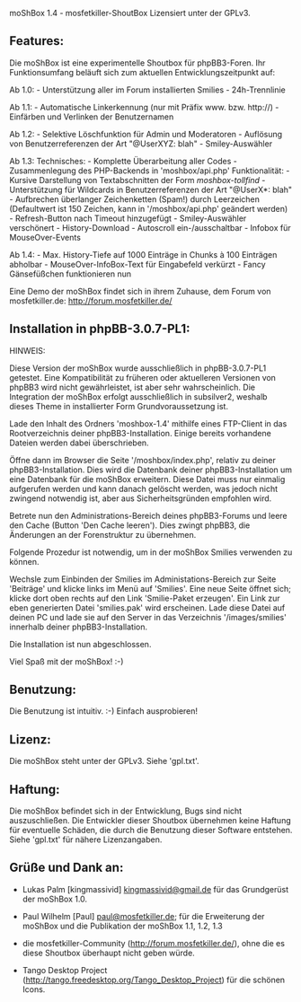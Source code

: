 moShBox 1.4 - mosfetkiller-ShoutBox
Lizensiert unter der GPLv3.


Features:
---------

Die moShBox ist eine experimentelle Shoutbox für phpBB3-Foren.
Ihr Funktionsumfang beläuft sich zum aktuellen Entwicklungszeitpunkt auf:

Ab 1.0:
	- Unterstützung aller im Forum installierten Smilies
	- 24h-Trennlinie

Ab 1.1:
	- Automatische Linkerkennung (nur mit Präfix www. bzw. http://)
	- Einfärben und Verlinken der Benutzernamen

Ab 1.2:
	- Selektive Löschfunktion für Admin und Moderatoren
	- Auflösung von Benutzerreferenzen der Art "@UserXYZ: blah"
	- Smiley-Auswähler

Ab 1.3:
  Technisches:
	- Komplette Überarbeitung aller Codes
	- Zusammenlegung des PHP-Backends in 'moshbox/api.php'
  Funktionalität:
	- Kursive Darstellung von Textabschnitten der Form  *moshbox-tollfind*
	- Unterstützung für Wildcards in Benutzerreferenzen der Art "@UserX*: blah"
	- Aufbrechen überlanger Zeichenketten (Spam!) durch Leerzeichen
	  (Defaultwert ist 150 Zeichen, kann in '/moshbox/api.php' geändert werden)
	- Refresh-Button nach Timeout hinzugefügt
	- Smiley-Auswähler verschönert
	- History-Download
	- Autoscroll ein-/ausschaltbar
	- Infobox für MouseOver-Events

Ab 1.4:
	- Max. History-Tiefe auf 1000 Einträge in Chunks à 100 Einträgen abholbar
	- MouseOver-InfoBox-Text für Eingabefeld verkürzt
	- Fancy Gänsefüßchen funktionieren nun

Eine Demo der moShBox findet sich in ihrem Zuhause, dem Forum von mosfetkiller.de:
http://forum.mosfetkiller.de/


Installation in phpBB-3.0.7-PL1:
--------------------------------

HINWEIS:

Diese Version der moShBox wurde ausschließlich in phpBB-3.0.7-PL1 getestet.
Eine Kompatibilität zu früheren oder aktuelleren Versionen von
phpBB3 wird nicht gewährleistet, ist aber sehr wahrscheinlich.
Die Integration der moShBox erfolgt ausschließlich in subsilver2,
weshalb dieses Theme in installierter Form Grundvoraussetzung ist.


Lade den Inhalt des Ordners 'moshbox-1.4' mithilfe eines
FTP-Client in das Rootverzeichnis deiner phpBB3-Installation.
Einige bereits vorhandene Dateien werden dabei überschrieben.

Öffne dann im Browser die Seite '/moshbox/index.php', relativ
zu deiner phpBB3-Installation. Dies wird die Datenbank deiner
phpBB3-Installation um eine Datenbank für die moShBox erweitern.
Diese Datei muss nur einmalig aufgerufen werden und kann danach
gelöscht werden, was jedoch nicht zwingend notwendig ist, aber aus
Sicherheitsgründen empfohlen wird.

Betrete nun den Administrations-Bereich deines phpBB3-Forums
und leere den Cache (Button 'Den Cache leeren'). Dies zwingt
phpBB3, die Änderungen an der Forenstruktur zu übernehmen.

Folgende Prozedur ist notwendig, um in der moShBox Smilies
verwenden zu können.

Wechsle zum Einbinden der Smilies im Administations-Bereich zur
Seite 'Beiträge' und klicke links im Menü auf 'Smilies'.
Eine neue Seite öffnet sich; klicke dort oben rechts auf den Link
'Smilie-Paket erzeugen'. Ein Link zur eben generierten Datei
'smilies.pak' wird erscheinen. Lade diese Datei auf deinen PC und
lade sie auf den Server in das Verzeichnis '/images/smilies'
innerhalb deiner phpBB3-Installation.

Die Installation ist nun abgeschlossen.

Viel Spaß mit der moShBox! :-)


Benutzung:
----------

Die Benutzung ist intuitiv. :-) Einfach ausprobieren!


Lizenz:
-------

Die moShBox steht unter der GPLv3. Siehe 'gpl.txt'.


Haftung:
--------

Die moShBox befindet sich in der Entwicklung, Bugs sind nicht auszuschließen.
Die Entwickler dieser Shoutbox übernehmen keine Haftung für eventuelle Schäden,
die durch die Benutzung dieser Software entstehen. Siehe 'gpl.txt' für nähere
Lizenzangaben.


Grüße und Dank an:
------------------

- Lukas Palm [kingmassivid] <kingmassivid@gmail.de>
	für das Grundgerüst der moShBox 1.0.

- Paul Wilhelm [Paul] <paul@mosfetkiller.de>;
	für die Erweiterung der moShBox und
	die Publikation der moShBox 1.1, 1.2, 1.3

- die mosfetkiller-Community (http://forum.mosfetkiller.de/),
	ohne die es diese Shoutbox überhaupt nicht geben würde.

- Tango Desktop Project (http://tango.freedesktop.org/Tango_Desktop_Project)
    für die schönen Icons.
